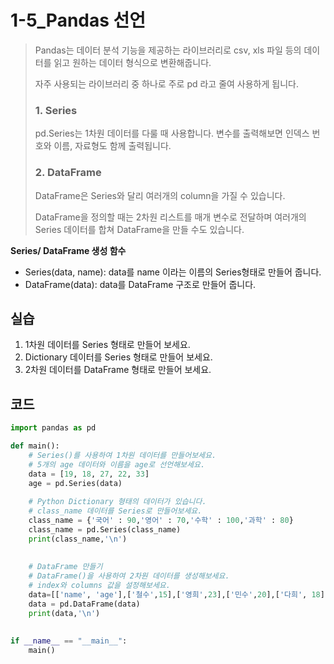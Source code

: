 # 1-5_Pandas 선언

> Pandas는 데이터 분석 기능을 제공하는 라이브러리로 csv, xls 파일 등의 데이터를 읽고 원하는 데이터 형식으로 변환해줍니다.
>
> 자주 사용되는 라이브러리 중 하나로 주로 pd 라고 줄여 사용하게 됩니다.
>
> ### 1. Series
>
> pd.Series는 1차원 데이터를 다룰 때 사용합니다. 변수를 출력해보면 인덱스 번호와 이름, 자료형도 함께 출력됩니다.
>
> ### 2. DataFrame
>
> DataFrame은 Series와 달리 여러개의 column을 가질 수 있습니다.
>
> DataFrame을 정의할 때는 2차원 리스트를 매개 변수로 전달하며 여러개의 Series 데이터를 합쳐 DataFrame을 만들 수도 있습니다.



**Series/ DataFrame 생성 함수**

- Series(data, name): data를 name 이라는 이름의 Series형태로 만들어 줍니다.
- DataFrame(data): data를 DataFrame 구조로 만들어 줍니다.



## 실습

1. 1차원 데이터를 Series 형태로 만들어 보세요.
2. Dictionary 데이터를 Series 형태로 만들어 보세요.
3. 2차원 데이터를 DataFrame 형태로 만들어 보세요.



## 코드

```python
import pandas as pd

def main():
    # Series()를 사용하여 1차원 데이터를 만들어보세요.
    # 5개의 age 데이터와 이름을 age로 선언해보세요.
    data = [19, 18, 27, 22, 33]
    age = pd.Series(data)
    
    # Python Dictionary 형태의 데이터가 있습니다.
    # class_name 데이터를 Series로 만들어보세요.
    class_name = {'국어' : 90,'영어' : 70,'수학' : 100,'과학' : 80}
    class_name = pd.Series(class_name)
    print(class_name,'\n')
    
    
    # DataFrame 만들기
    # DataFrame()을 사용하여 2차원 데이터를 생성해보세요.
    # index와 columns 값을 설정해보세요.
    data=[['name', 'age'],['철수',15],['영희',23],['민수',20],['다희', 18],['지수',20]]
    data = pd.DataFrame(data)
    print(data,'\n')
    
    
if __name__ == "__main__":
    main()

```

